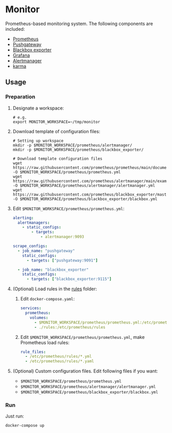 # Monitor

Prometheus-based monitoring system. The following components are included:

- [Prometheus](https://github.com/prometheus/prometheus)
- [Pushgateway](https://github.com/prometheus/pushgateway)
- [Blackbox exporter](https://github.com/prometheus/blackbox_exporter)
- [Grafana](https://github.com/grafana/grafana)
- [Alertmanager](https://github.com/prometheus/alertmanager)
- [karma](https://github.com/prymitive/karma)

## Usage

### Preparation

1. Designate a workspace:

   ```shell
   # e.g.
   export MONITOR_WORKSPACE=~/tmp/monitor
   ```

1. Download template of configuration files:

   ```shell
   # Setting up workspace
   mkdir -p $MONITOR_WORKSPACE/prometheus/alertmanager/
   mkdir -p $MONITOR_WORKSPACE/prometheus/blackbox_exporter/

   # Download template configuration files
   wget https://raw.githubusercontent.com/prometheus/prometheus/main/documentation/examples/prometheus.yml -O $MONITOR_WORKSPACE/prometheus/prometheus.yml
   wget https://raw.githubusercontent.com/prometheus/alertmanager/main/examples/ha/alertmanager.yml -O $MONITOR_WORKSPACE/prometheus/alertmanager/alertmanager.yml
   wget https://raw.githubusercontent.com/prometheus/blackbox_exporter/master/blackbox.yml -O $MONITOR_WORKSPACE/prometheus/blackbox_exporter/blackbox.yml
   ```

1. Edit `$MONITOR_WORKSPACE/prometheus/prometheus.yml`:

   ```yaml
   alerting:
     alertmanagers:
       - static_configs:
           - targets:
               - alertmanager:9093

   scrape_configs:
     - job_name: "pushgateway"
       static_configs:
         - targets: ["pushgateway:9091"]

     - job_name: "blackbox_exporter"
       static_configs:
         - targets: ["blackbox_exporter:9115"]
   ```

1. (Optional) Load rules in the [rules](https://github.com/rea1shane/monitor/tree/main/rules) folder:

   1. Edit `docker-compose.yaml`:

      ```yaml
      services:
        prometheus:
          volumes:
            - $MONITOR_WORKSPACE/prometheus/prometheus.yml:/etc/prometheus/prometheus.yml
            - ./rules:/etc/prometheus/rules
      ```

   1. Edit `$MONITOR_WORKSPACE/prometheus/prometheus.yml`, make Prometheus load rules:

      ```yaml
      rule_files:
        - /etc/prometheus/rules/*.yml
        - /etc/prometheus/rules/*.yaml
      ```

1. (Optional) Custom configuration files. Edit following files if you want:

   - `$MONITOR_WORKSPACE/prometheus/prometheus.yml`
   - `$MONITOR_WORKSPACE/prometheus/alertmanager/alertmanager.yml`
   - `$MONITOR_WORKSPACE/prometheus/blackbox_exporter/blackbox.yml`

### Run

Just run:

```shell
docker-compose up
```
